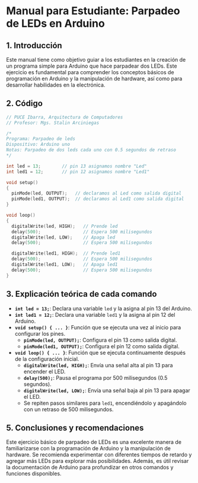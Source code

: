 

# Manual para Estudiante: Parpadeo de LEDs en Arduino

## 1. Introducción
Este manual tiene como objetivo guiar a los estudiantes en la creación de un programa simple para Arduino que hace parpadear dos LEDs. Este ejercicio es fundamental para comprender los conceptos básicos de programación en Arduino y la manipulación de hardware, así como para desarrollar habilidades en la electrónica.

## 2. Código
```cpp
// PUCE Ibarra, Arquitectura de Computadores
// Profesor: Mgs. Stalin Arciniegas

/*
Programa: Parpadeo de leds
Dispositivo: Arduino uno
Notas: Parpadeo de dos leds cada uno con 0.5 segundos de retraso
*/

int led = 13;        // pin 13 asignamos nombre "Led"
int led1 = 12;       // pin 12 asignamos nombre "Led1"

void setup()
{
  pinMode(led, OUTPUT);   // declaramos al Led como salida digital
  pinMode(led1, OUTPUT);  // declaramos al Led1 como salida digital
}

void loop()
{
  digitalWrite(led, HIGH);   // Prende led
  delay(500);                // Espera 500 milisegundos
  digitalWrite(led, LOW);    // Apaga led
  delay(500);                // Espera 500 milisegundos

  digitalWrite(led1, HIGH);  // Prende led1
  delay(500);                // Espera 500 milisegundos
  digitalWrite(led1, LOW);   // Apaga led1
  delay(500);                // Espera 500 milisegundos
}
```

## 3. Explicación teórica de cada comando
- **`int led = 13;`**: Declara una variable `led` y la asigna al pin 13 del Arduino.
- **`int led1 = 12;`**: Declara una variable `led1` y la asigna al pin 12 del Arduino.
- **`void setup() { ... }`**: Función que se ejecuta una vez al inicio para configurar los pines.
  - **`pinMode(led, OUTPUT);`**: Configura el pin 13 como salida digital.
  - **`pinMode(led1, OUTPUT);`**: Configura el pin 12 como salida digital.
- **`void loop() { ... }`**: Función que se ejecuta continuamente después de la configuración inicial.
  - **`digitalWrite(led, HIGH);`**: Envía una señal alta al pin 13 para encender el LED.
  - **`delay(500);`**: Pausa el programa por 500 milisegundos (0.5 segundos).
  - **`digitalWrite(led, LOW);`**: Envía una señal baja al pin 13 para apagar el LED.
  - Se repiten pasos similares para `led1`, encendiéndolo y apagándolo con un retraso de 500 milisegundos.

## 5. Conclusiones y recomendaciones
Este ejercicio básico de parpadeo de LEDs es una excelente manera de familiarizarse con la programación de Arduino y la manipulación de hardware. Se recomienda experimentar con diferentes tiempos de retardo y agregar más LEDs para explorar más posibilidades. Además, es útil revisar la documentación de Arduino para profundizar en otros comandos y funciones disponibles.

